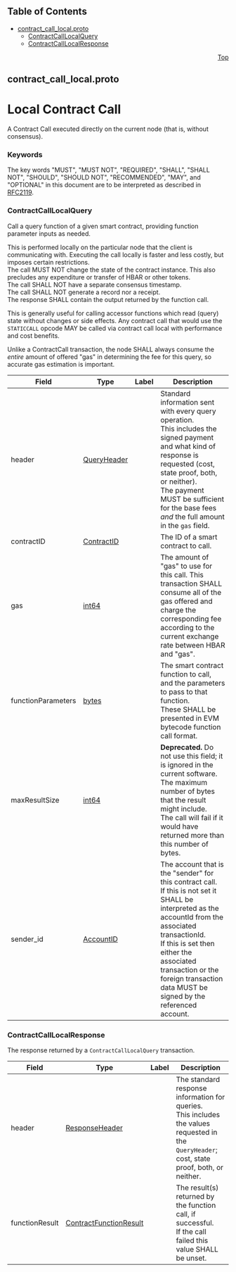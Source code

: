 ## Table of Contents

- [contract_call_local.proto](#contract_call_local-proto)
    - [ContractCallLocalQuery](#proto-ContractCallLocalQuery)
    - [ContractCallLocalResponse](#proto-ContractCallLocalResponse)
  



<a name="contract_call_local-proto"></a>
<p align="right"><a href="#top">Top</a></p>

## contract_call_local.proto
# Local Contract Call
A Contract Call executed directly on the current node (that is, without consensus).

### Keywords
The key words "MUST", "MUST NOT", "REQUIRED", "SHALL", "SHALL NOT",
"SHOULD", "SHOULD NOT", "RECOMMENDED", "MAY", and "OPTIONAL" in this
document are to be interpreted as described in [RFC2119](https://www.ietf.org/rfc/rfc2119).


<a name="proto-ContractCallLocalQuery"></a>

### ContractCallLocalQuery
Call a query function of a given smart contract, providing function parameter inputs as
needed.

This is performed locally on the particular node that the client is communicating with.
Executing the call locally is faster and less costly, but imposes certain restrictions.<br/>
The call MUST NOT change the state of the contract instance. This also precludes any
expenditure or transfer of HBAR or other tokens.<br/>
The call SHALL NOT have a separate consensus timestamp.<br/>
The call SHALL NOT generate a record nor a receipt.<br/>
The response SHALL contain the output returned by the function call.<br/>

This is generally useful for calling accessor functions which read (query) state without
changes or side effects. Any contract call that would use the `STATICCALL` opcode MAY be
called via contract call local with performance and cost benefits.

Unlike a ContractCall transaction, the node SHALL always consume the _entire_ amount of
offered "gas" in determining the fee for this query, so accurate gas estimation is
important.


| Field | Type | Label | Description |
| ----- | ---- | ----- | ----------- |
| header | [QueryHeader](#proto-QueryHeader) |  | Standard information sent with every query operation.<br/> This includes the signed payment and what kind of response is requested (cost, state proof, both, or neither).<br/> The payment MUST be sufficient for the base fees _and_ the full amount in the `gas` field. |
| contractID | [ContractID](#proto-ContractID) |  | The ID of a smart contract to call. |
| gas | [int64](#int64) |  | The amount of "gas" to use for this call. This transaction SHALL consume all of the gas offered and charge the corresponding fee according to the current exchange rate between HBAR and "gas". |
| functionParameters | [bytes](#bytes) |  | The smart contract function to call, and the parameters to pass to that function.<br/> These SHALL be presented in EVM bytecode function call format. |
| maxResultSize | [int64](#int64) |  | **Deprecated.** Do not use this field; it is ignored in the current software.<br/> The maximum number of bytes that the result might include.<br/> The call will fail if it would have returned more than this number of bytes. |
| sender_id | [AccountID](#proto-AccountID) |  | The account that is the "sender" for this contract call.<br/> If this is not set it SHALL be interpreted as the accountId from the associated transactionId.<br/> If this is set then either the associated transaction or the foreign transaction data MUST be signed by the referenced account. |






<a name="proto-ContractCallLocalResponse"></a>

### ContractCallLocalResponse
The response returned by a `ContractCallLocalQuery` transaction.


| Field | Type | Label | Description |
| ----- | ---- | ----- | ----------- |
| header | [ResponseHeader](#proto-ResponseHeader) |  | The standard response information for queries.<br/> This includes the values requested in the `QueryHeader`; cost, state proof, both, or neither. |
| functionResult | [ContractFunctionResult](#proto-ContractFunctionResult) |  | The result(s) returned by the function call, if successful.<br/> If the call failed this value SHALL be unset. |





 <!-- end messages -->

 <!-- end enums -->

 <!-- end HasExtensions -->

 <!-- end services -->


